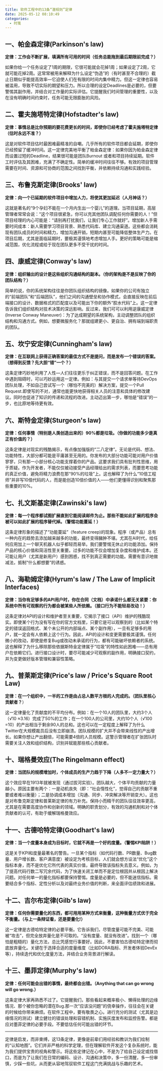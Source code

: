 ```yaml
---
title: 软件工程中的13条“潜规则”定律
date: 2025-05-12 08:10:49
categories:
  - 时笺
---
```




## 一、帕金森定律(Parkinson's law)

**定律：工作会不断扩展，填满所有可用的时间（任务总能拖到最后期限前完成？）**

如果你给一个任务设定了1周的期限，它很可能就会花掉1周；如果设定了2周，它就可能花掉2周。这常常被用来解释为什么设定“伪造”的（有时甚至不合理的）截止日期似乎能提高效率—它迫使人们在有限的时间内集中精力。但这一定律也容易被滥用，导致不切实际的期望和压力。所以合理的设定Deadlines是必要的，但要警惕其副作用，并结合对工作量的实际评估。它提醒我们时间管理的重要性，以及在没有明确时间约束时，任务可能无限膨胀的风险。



## 二、霍夫施塔特定律(Hofstadter's law)

**定律：事情总是比你预期的要花费更长的时间，即使你已经考虑了霍夫施塔特定律（估时永远不准？）**

这是对软件项目估时最困难最精准的自嘲。几乎所有的软件项目都会延期，即使你已经预留了缓冲时间。这一定律完美地平衡了帕金森定律：如果你因为帕金森定律而设置过短的Deadline，结果很可能是团队Burnout 或者和项目持续延期。软件工时评估及其困难，充满了不确定性。简单的缓冲时间往往不够。有效的项目管理需要在时间、资源和可协商的范围之间找到平衡，并依赖持续沟通和实践经验。



## 三、布鲁克斯定律(Brooks' law)

**定律：向一个已延期的软件项目中增加人力，将使其更加延迟（人月神话？）**

这就是著名的“9个孕妇不能在一个月内生出一个婴儿”的道理。当项目延期，高层管理者常常会说：“这个项目很紧急，你可以充其他团队调配任何你需要的人！”但项目经理的内心可能是：“请别再打扰我们，让我们专心工作就好”。增加新人手需要时间成本：新人需要学习项目背景、熟悉代码库、建立沟通渠道。这些都会消耗现有团队成员的时间和精力，增加沟通开销，短期内甚至可能降低整体生产力。在项目后期，尤其是面临延期时，要极其谨慎地考虑增加人手。更好的策略可能是缩减范围，优化流程或给于现在团队更多不受干扰的时间。



## 四、康威定律(Conway's law)

**定律：组织输出的设计是这些组织沟通结构的副本。（你的架构是不是反映了你的团队结构？）**

简单的说，你的系统架构往往是你团队组织结构的镜像。如果你的公司有独立的“前端团队”和“后端团队”，他们之间的沟通壁垒和协作模式，会直接反映在前后端接口的设计、数据格式的匹配度以及可能出下你的额外“胶水代码”上。这一定律告诉我们组织结构对技术决策的深远影响。反过来，我们可可以利用逆康威定律(Inverse Conway Maneuver)：为了达成期望的系统架构，主动调整团队的组织结构和沟通方式。例如，想要微服务化？那就组建更小、更自治、拥有端到端职责的团队。



## 五、坎宁安定律(Cunningham's law)

**定律：在互联网上获得正确答案的最佳方式不是提问，而是发布一个错误的答案。（想得到反馈？先大胆“错”一个？）**

这条定律巧妙地利用了人性—人们往往更乐于纠正错误，而不是回答问题。在工作中遇到阻碍时，可以巧妙运用这一定律。例如：与其提交一个请求单等待DevOps团队处理，不如自己尝试写一个（哪怕不完美的）解决方案，提交一个Pull Request.即使写的不对，通常也能更快地获得相关人员的注意和具体的修改建议。同时也促进了知识的传递和流程的改进。主动迈出第一步，哪怕是“错误”的一步，也比原地等待更有效。



## 六、斯特金定律(Sturgeon's law)

**定律：任何事情（特别是人类创造出来的）90%都是垃圾。（你做的功能多少是真正有价值的？）**

这条定律是对现实的残酷揭示，有点像加强版的“二八定律”。无论是代码、想法、功能特性，大部分都可能是平庸甚至无用的。你发布的大部分功能可能对用户价值寥寥，只有那一小部分核心功能支撑着你的产品。这要求我们具有批判性思维，用于质疑。作为开发者，不能仅仅被动接受产品经理给出的需求列表，而要思考功能的真正价值，避免将精力浪费在那“90%的垃圾”上。这也解释了为什么“10倍工程师”并非写10倍代码的人，而是能创造10倍价值的人——他们更懂得识别和聚焦那些重要的10%。



## 七、扎文斯基定律(Zawinski's law)

**定律：每一个程序都试图扩展直到它能阅读邮件为止。那些不能如此扩展的程序会被可以如此扩展的程序替代掉。（警惕功能蔓延！）**

这条定律形象的描述了“功能蔓延”（feature creep)的现象。程序（或产品）总有一种内在的趋势去添加越来越多的功能，最终变得臃肿不堪。尤其在AI时代，给任何应用加上一个聊天机器人似乎都轻而易举。我们要警惕无休止的功能添加。保持产品的核心价值和简洁性至关重要。过多的功能不仅会增加复杂度和维护成本。还可能让用户（尤其是新用户）感到困惑，找不到真正需要的功能。需要有意识地做减法，抵制“什么都想要”的诱惑。



## 八、海勒姆定律(Hyrum's law / The Law of Implicit Interfaces)

**定律：当你有足够多的API用户时，你在合同（文档）中承诺什么都无关紧要：你系统中所有可观察的行为都会被某些人所依赖。（接口行为不能轻易改动！）**

这条定律对API的设计和维护者至关重要，它揭示了接口（API）维护的残酷现实。即使某个行为没有写在你的官方文档里，只要它是可以观察到的（比如某个特定的错误返回格式、某个未公开的内部端点、某个副作用），一旦有足够多的用户，就一定会有人依赖上这个行为。因此，API的设计和变更需要极其谨慎。任何微小的改动，即使是修复Bug或改动未承诺的行为，都有可能破坏依赖者的系统。这也解释了为什么移除那些依据斯特金定律属于“垃圾”的特性如此困难——总有用户在依赖它们。进行接口设计时，要尽可能减少可观察的副作用，明确接口契约，并为变更做好版本管理和兼容性策略。



## 九、普莱斯定律(Price's law / Price's Square Root Law)

**定律：在一个组织中，一半的工作是由占总人数平方根的人完成的。（团队里核心贡献者？**）

这一定律量化了贡献度的不平均分布。例如：在一个10人的团队里，大约3个人（√10 ≈3.16）完成了50%的工作；在一个100人的公司里，大约10个人（√100 =10）的产出相当于剩余90人的总和。这也可以在一定程度上解释了为什么Twitter在大规模裁员后没有立即崩溃。团队规模的扩大并不会带来线性的产出增长。如果你想让产出翻倍，可能需要4倍的人员规模。这警示管理者在扩张团队时需要关注人效和组织结构，识别并赋能那些核心贡献者。

## 十、瑞格曼效应(The Ringelmann effect)

**定律：当团队的规模增加时，个体成员的生产力趋于下降（人多不一定力量大？）**

这个效应早在1913年就被发现（通过拔河实验）。团队越大，个体平均贡献的力量越小。原因主要有两个：一是动机丧失（即：“社会惰性化”，觉得自己的贡献不重要或者难以衡量）；二是协调成本增加（沟通、同步、冲突解决等开销变大）。这也是对布鲁克斯定律和普莱斯定律的有力补充。保持小而精干的团队往往效率更高，尤其是在需要高度协作和创新的领域。明确的职责划分，有效的沟通机制和对个体贡献者的认可，有助于缓解瑞格曼效应。

## 十一、古德哈特定律(Goodhart's law)

**定律：当一个度量本身成为目标时，它就不再是一个好的度量。（警惕KPI陷阱！）**

这是关于KPI和度量最著名的警告。一旦某个指标（如代码行数、PR数量、Bug数量、用户增长数、客户满意度）被设定为考核目标，人们就会想方设法“优化”这个指标本身，而不是优化它所代表的真实价值，最终导致该指标失去意义。例如，为了提高代码行数二写冗余代码，为了快速关闭工单而不是定位根因并从根因上解决问题。对任何单一的量化指标都要保持警惕。度量是必要的，但不能迷信指标。需要结合多个指标、定性分析以及对最终业务价值的判断，来全面评估绩效和进展。



## 十二、吉尔布定律(Gilb's law)

**定律：任何你需要量化的东西，都可用用某种方式来衡量，这种衡量方式优于完全不衡量。（与上一条辩证看，还是要量化!）**

这一定律是古德哈特定律的必要平衡。它告诉我们，尽管度量可能不完美、可能被“攻击”，但完全放弃量化是不可取的。“没有度量、就没有改进”。找到一个（哪怕是粗糙的）量化方法，总比凭感觉行事要好。因此，不要害怕古德哈特定律而彻底放弃量化。关键在于选择合适的度量维度（比如DORA指标、开发者体验DevEx等），持续迭代和优化度量方法，并结合业务背景进行解读。



## 十三、墨菲定律(Murphy's law)

**定律：任何可能会出错的事情，最终都会出错。（Anything that can go wrong will go wrong.）**

这条定律大家再熟悉不过了。它提醒我们，那些看起来概率极小、懒得处理的边缘情况、那个被你忽略的潜在Bug.那一次“应该没问题”的侥幸操作，往往会在关键的时候给你带来麻烦。在软件工程中，要有敬畏之心。进行充分的测试（尤其是边缘情况的测试）建立健壮的错误处理和容错机制、实施灰度发布和监控告警。都是应对墨菲定律的必要手段。不要低估任何可能出错的环节。



---

定律是启发，而非束缚，这13条定律，更像是前辈们用经验和教训为我们绘制的“认知地图”。它们并非严格的科学定理，但在理解软件开发这个复杂系统时，能为我们提供宝贵的视角和警示。将这些定律记在心中，不是为了给自己设定或找借口，而是为了让我们在日常的编码、设计、沟通和决策中，多一份清醒，多一份审慎，少踩一些坑，从而更从容地驾驭软件工程这门充满挑战与乐趣的艺术。
